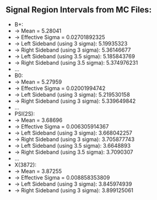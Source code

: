 ## Signal Region Intervals from MC Files:
- B+:
- -> Mean = 5.28041
- -> Effective Sigma = 0.02701892325
- -> Left Sideband (using 3 sigma): 5.19935323
- -> Right Sideband (using 3 sigma):  5.36146677
- -> Left Sideband (using 3.5 sigma): 5.185843769
- -> Right Sideband (using 3.5 sigma):  5.374976231
- ...
- B0:
- -> Mean = 5.27959
- -> Effective Sigma = 0.02001994742
- -> Left Sideband (using 3 sigma): 5.219530158
- -> Right Sideband (using 3 sigma): 5.339649842
- ...
- PSI(2S):
- -> Mean = 3.68696
- -> Effective Sigma = 0.006305914367
- -> Left Sideband (using 3 sigma): 3.668042257
- -> Right Sideband (using 3 sigma): 3.705877743
- -> Left Sideband (using 3.5 sigma): 3.6648893
- -> Right Sideband (using 3.5 sigma): 3.7090307
- ...
- X(3872):
- -> Mean = 3.87255
- -> Effective Sigma = 0.008858353809
- -> Left Sideband (using 3 sigma): 3.845974939
- -> Right Sideband (using 3 sigma): 3.899125061

